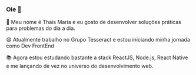 ### Oie 👋

:woman: Meu nome é Thais Maria e eu gosto de desenvolver soluções práticas para problemas do dia a dia. 

😄 Atualmente trabalho no Grupo Tesseract e estou iniciando minha jornada como Dev FrontEnd 

:books: Agora estou estudando bastante a stack ReactJS, Node.js, React Native e me lançando de vez no universo do desenvolvimento web.

<!--
**ThaisMap/ThaisMap** is a ✨ _special_ ✨ repository because its `README.md` (this file) appears on your GitHub profile.


Here are some ideas to get you started:

- 🔭 I’m currently working on ...
- 🌱 I’m currently learning ...
- 👯 I’m looking to collaborate on ...
- 🤔 I’m looking for help with ...
- 💬 Ask me about ...
- 📫 How to reach me: ...
- 😄 Pronouns: ...
- ⚡ Fun fact: ...
-->
